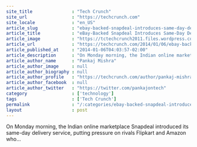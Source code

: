 ```yaml
---
site_title               : "Tech Crunch"
site_url                 : "https://techcrunch.com"
site_locale              : "en_US"
article_slug             : "ebay-backed-snapdeal-introduces-same-day-delivery-in-india"
article_title            : "eBay-Backed Snapdeal Introduces Same-Day Delivery In India"
article_image            : "https://tctechcrunch2011.files.wordpress.com/2014/01/same-day-express-delivery-screenshot3.jpg?w=764&h=400&crop=1"
article_url              : "https://techcrunch.com/2014/01/06/ebay-backed-snapdeal-introduces-same-day-delivery-in-india/"
article_published_at     : "2014-01-06T04:03:57-02:00"
article_description      : "On Monday morning, the Indian online marketplace Snapdeal introduced its same-day delivery service, putting pressure on rivals Flipkart and Amazon who..."
article_author_name      : "Pankaj Mishra"
article_author_image     : null
article_author_biography : null
article_author_profile   : "https://techcrunch.com/author/pankaj-mishra/"
article_author_facebook  : null
article_author_twitter   : "https://twitter.com/pankajontech"
category                 : ['technology']
tags                     : ['Tech Crunch']
permalink                : "/:categories/ebay-backed-snapdeal-introduces-same-day-delivery-in-india/"
layout                   : post
---
```


On Monday morning, the Indian online marketplace Snapdeal introduced its same-day delivery service, putting pressure on rivals Flipkart and Amazon who...
